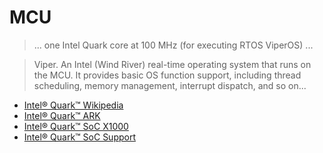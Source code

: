 MCU
==

> ... one Intel Quark core at 100 MHz (for executing RTOS ViperOS) ...

> Viper. An Intel (Wind River) real-time operating system that runs on the MCU. It provides basic OS function support, including thread scheduling, memory management, interrupt dispatch, and so on...

- [Intel® Quark™ Wikipedia](https://en.wikipedia.org/wiki/Intel_Quark)
- [Intel® Quark™ ARK](http://ark.intel.com/products/family/79047/Intel-Quark-SoC)
- [Intel® Quark™ SoC X1000 ](http://ark.intel.com/es/products/79084/Intel-Quark-SoC-X1000-16K-Cache-400-MHz)
- [Intel® Quark™ SoC Support](http://www.intel.com/content/www/us/en/support/processors/embedded-processors/intel-quark-soc.html)
